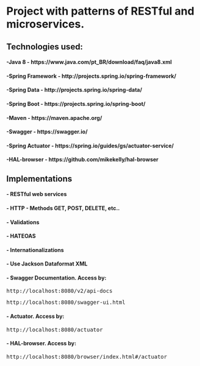 # Project with patterns of RESTful and microservices.

## Technologies used:

<h4>-Java 8 - https://www.java.com/pt_BR/download/faq/java8.xml</h4>
<h4>-Spring Framework - http://projects.spring.io/spring-framework/</h4>
<h4>-Spring Data - http://projects.spring.io/spring-data/</h4>
<h4>-Spring Boot - https://projects.spring.io/spring-boot/</h4>
<h4>-Maven - https://maven.apache.org/</h4>
<h4>-Swagger - https://swagger.io/</h4>
<h4>-Spring Actuator - https://spring.io/guides/gs/actuator-service/</h4>
<h4>-HAL-browser - https://github.com/mikekelly/hal-browser</h4>

## Implementations

<h4>- RESTful web services</h4>
<h4>- HTTP - Methods GET, POST, DELETE, etc..</h4>
<h4>- Validations</h4>
<h4>- HATEOAS</h4>
<h4>- Internationalizations</h4>
<h4>- Use Jackson Dataformat XML</h4>
<h4>- Swagger Documentation. Access by:</h4>
    <pre>http://localhost:8080/v2/api-docs</pre>
    <pre>http://localhost:8080/swagger-ui.html</pre>
<h4>- Actuator. Access by:</h4>
    <pre>http://localhost:8080/actuator</pre>
<h4>- HAL-browser. Access by:</h4>
    <pre>http://localhost:8080/browser/index.html#/actuator</pre>